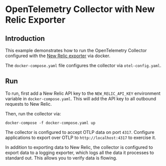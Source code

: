 # OpenTelemetry Collector with New Relic Exporter

## Introduction

This example demonstrates how to run the OpenTelemetry Collector configured with the [New Relic exporter](https://github.com/open-telemetry/opentelemetry-collector-contrib/tree/main/exporter/newrelicexporter) via docker.

The `docker-compose.yaml` file configures the collector via `otel-config.yaml`.

## Run

To run, first add a New Relic API key to the `NEW_RELIC_API_KEY` environment variable in `docker-compose.yaml`. This will add the API key to all outbound requests to New Relic.

Then, run the collector via:

```shell
docker-compose -f docker-compose.yaml up
```

The collector is configured to accept OTLP data on port `4317`. Configure applications to export over OTLP to `http://localhost:4317` to exercise it.

In addition to exporting data to New Relic, the collector is configured to export data to a logging exporter, which logs all the data it processes to standard out. This allows you to verify data is flowing.